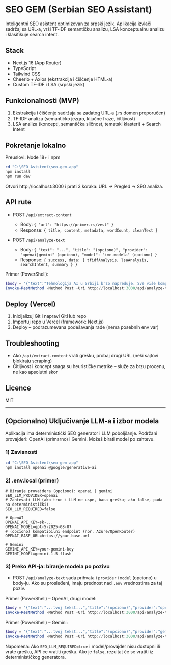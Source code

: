 # SEO GEM (Serbian SEO Assistant)

Inteligentni SEO asistent optimizovan za srpski jezik. Aplikacija izvlači sadržaj sa URL‑a, vrši TF‑IDF semantičku analizu, LSA konceptualnu analizu i klasifikuje search intent.

## Stack
- Next.js 16 (App Router)
- TypeScript
- Tailwind CSS
- Cheerio + Axios (ekstrakcija i čišćenje HTML‑a)
- Custom TF‑IDF i LSA (srpski jezik)

## Funkcionalnosti (MVP)
1) Ekstrakcija i čišćenje sadržaja sa zadatog URL‑a (.rs domen preporučen)
2) TF‑IDF analiza (semantičko jezgro, ključne fraze, čitljivost)
3) LSA analiza (koncepti, semantička sličnost, tematski klasteri) + Search Intent

## Pokretanje lokalno

Preuslovi: Node 18+ i npm

```powershell
cd "C:\SEO Asistent\seo-gem-app"
npm install
npm run dev
```

Otvori http://localhost:3000 i prati 3 koraka: URL → Pregled → SEO analiza.

## API rute

- POST `/api/extract-content`
	- Body: `{ "url": "https://primer.rs/vest" }`
	- Response: `{ title, content, metadata, wordCount, cleanText }`

- POST `/api/analyze-text`
	- Body: `{ "text": "...", "title": "(opciono)", "provider": "openai|gemini" (opciono), "model": "ime-modela" (opciono) }`
	- Response: `{ success, data: { tfidfAnalysis, lsaAnalysis, searchIntent, summary } }`

Primer (PowerShell):
```powershell
$body = '{"text":"Tehnologija AI u Srbiji brzo napreduje. Sve više kompanija ulaže u digitalnu transformaciju i automatizaciju.","title":"Digitalna transformacija i AI u Srbiji"}'
Invoke-RestMethod -Method Post -Uri http://localhost:3000/api/analyze-text -Headers @{"Content-Type"="application/json"} -Body $body | ConvertTo-Json -Depth 4
```

## Deploy (Vercel)
1) Inicijalizuj Git i napravi GitHub repo
2) Importuj repo u Vercel (framework: Next.js)
3) Deploy – podrazumevana podešavanja rade (nema posebnih env var)

## Troubleshooting
- Ako `/api/extract-content` vrati grešku, probaj drugi URL (neki sajtovi blokiraju scraping)
- Čitljivost i koncept snaga su heurističke metrike – služe za brzu procenu, ne kao apsolutni skor

## Licence
MIT

---

## (Opcionalno) Uključivanje LLM‑a i izbor modela

Aplikacija ima deterministički SEO generator i LLM poboljšanje. Podržani provajderi: OpenAI (primarno) i Gemini. Možeš birati model po zahtevu.

### 1) Zavisnosti
```powershell
cd "C:\SEO Asistent\seo-gem-app"
npm install openai @google/generative-ai
```

### 2) .env.local (primer)
```dotenv
# Biranje provajdera (opciono): openai | gemini
SEO_LLM_PROVIDER=openai
# Zahtevati LLM (ako true i LLM ne uspe, baca grešku; ako false, pada na deterministički)
SEO_LLM_REQUIRED=false

# OpenAI
OPENAI_API_KEY=sk-...
OPENAI_MODEL=gpt-5-2025-08-07
# (opciono) kompatibilni endpoint (npr. Azure/OpenRouter)
OPENAI_BASE_URL=https://your-base-url

# Gemini
GEMINI_API_KEY=your-gemini-key
GEMINI_MODEL=gemini-1.5-flash
```

### 3) Preko API‑ja: biranje modela po pozivu
- POST `/api/analyze-text` sada prihvata i `provider` i `model` (opciono) u body‑ju. Ako su prosleđeni, imaju prednost nad `.env` vrednostima za taj poziv.

Primer (PowerShell) – OpenAI, drugi model:
```powershell
$body = '{"text":"...tvoj tekst...","title":"(opciono)","provider":"openai","model":"gpt-4o-mini"}'
Invoke-RestMethod -Method Post -Uri http://localhost:3000/api/analyze-text -Headers @{"Content-Type"="application/json"} -Body $body | ConvertTo-Json -Depth 5
```

Primer (PowerShell) – Gemini:
```powershell
$body = '{"text":"...tvoj tekst...","title":"(opciono)","provider":"gemini","model":"gemini-1.5-flash"}'
Invoke-RestMethod -Method Post -Uri http://localhost:3000/api/analyze-text -Headers @{"Content-Type"="application/json"} -Body $body | ConvertTo-Json -Depth 5
```

Napomena: Ako `SEO_LLM_REQUIRED=true` i model/provajder nisu dostupni ili vrate grešku, API će vratiti grešku. Ako je `false`, rezultat će se vratiti iz determinističkog generatora.
